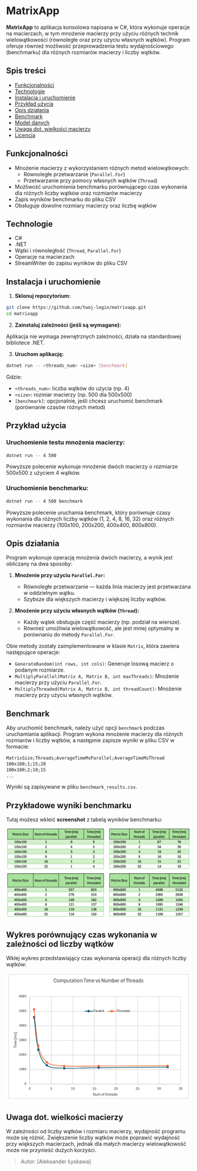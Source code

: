 
# MatrixApp

**MatrixApp** to aplikacja konsolowa napisana w C#, która wykonuje operacje na macierzach, w tym mnożenie macierzy przy użyciu różnych technik wielowątkowości (równoległe oraz przy użyciu własnych wątków). Program oferuje również możliwość przeprowadzenia testu wydajnościowego (benchmarku) dla różnych rozmiarów macierzy i liczby wątków.

## Spis treści

- [Funkcjonalności](#funkcjonalności)
- [Technologie](#technologie)
- [Instalacja i uruchomienie](#instalacja-i-uruchomienie)
- [Przykład użycia](#przykład-użycia)
- [Opis działania](#opis-działania)
- [Benchmark](#benchmark)
- [Model danych](#model-danych)
- [Uwaga dot. wielkości macierzy](#uwaga-dot-wielkości-macierzy)
- [Licencja](#licencja)

## Funkcjonalności

- Mnożenie macierzy z wykorzystaniem różnych metod wielowątkowych:
  - Równoległe przetwarzanie (`Parallel.For`)
  - Przetwarzanie przy pomocy własnych wątków (`Thread`)
- Możliwość uruchomienia benchmarku porównującego czas wykonania dla różnych liczby wątków oraz rozmiarów macierzy
- Zapis wyników benchmarku do pliku CSV
- Obsługuje dowolne rozmiary macierzy oraz liczbę wątków

## Technologie

- C#
- .NET
- Wątki i równoległość (`Thread`, `Parallel.For`)
- Operacje na macierzach
- StreamWriter do zapisu wyników do pliku CSV

## Instalacja i uruchomienie

1. **Sklonuj repozytorium:**

```bash
git clone https://github.com/twoj-login/matrixapp.git
cd matrixapp
```

2. **Zainstaluj zależności (jeśli są wymagane):**

Aplikacja nie wymaga zewnętrznych zależności, działa na standardowej bibliotece .NET.

3. **Uruchom aplikację:**

```bash
dotnet run -- <threads_num> <size> [benchmark]
```

Gdzie:
- `<threads_num>`: liczba wątków do użycia (np. 4)
- `<size>`: rozmiar macierzy (np. 500 dla 500x500)
- `[benchmark]`: opcjonalnie, jeśli chcesz uruchomić benchmark (porównanie czasów różnych metod)

## Przykład użycia

### Uruchomienie testu mnożenia macierzy:

```bash
dotnet run -- 4 500
```

Powyższe polecenie wykonuje mnożenie dwóch macierzy o rozmiarze 500x500 z użyciem 4 wątków.

### Uruchomienie benchmarku:

```bash
dotnet run -- 4 500 benchmark
```

Powyższe polecenie uruchamia benchmark, który porównuje czasy wykonania dla różnych liczby wątków (1, 2, 4, 8, 16, 32) oraz różnych rozmiarów macierzy (100x100, 200x200, 400x400, 800x800).

## Opis działania

Program wykonuje operację mnożenia dwóch macierzy, a wynik jest obliczany na dwa sposoby:

1. **Mnożenie przy użyciu `Parallel.For`:**
   - Równoległe przetwarzanie — każda linia macierzy jest przetwarzana w oddzielnym wątku.
   - Szybsze dla większych macierzy i większej liczby wątków.

2. **Mnożenie przy użyciu własnych wątków (`Thread`):**
   - Każdy wątek obsługuje część macierzy (np. podział na wiersze).
   - Również umożliwia wielowątkowość, ale jest mniej optymalny w porównaniu do metody `Parallel.For`.

Obie metody zostały zaimplementowane w klasie `Matrix`, która zawiera następujące operacje:
- `GenerateRandom(int rows, int cols)`: Generuje losową macierz o podanym rozmiarze.
- `MultiplyParallel(Matrix A, Matrix B, int maxThreads)`: Mnożenie macierzy przy użyciu `Parallel.For`.
- `MultiplyThreaded(Matrix A, Matrix B, int threadCount)`: Mnożenie macierzy przy użyciu własnych wątków.

## Benchmark

Aby uruchomić benchmark, należy użyć opcji `benchmark` podczas uruchamiania aplikacji. Program wykona mnożenie macierzy dla różnych rozmiarów i liczby wątków, a następnie zapisze wyniki w pliku CSV w formacie:

```csv
MatrixSize;Threads;AverageTimeMsParallel;AverageTimeMsThread
100x100;1;15;20
100x100;2;10;15
...
```

Wyniki są zapisywane w pliku `benchmark_results.csv`.

## Przykładowe wyniki benchmarku

Tutaj możesz wkleić **screenshot** z tabelą wyników benchmarku:

![Benchmark Results](tables.png)

## Wykres porównujący czas wykonania w zależności od liczby wątków

Wklej wykres przedstawiający czas wykonania operacji dla różnych liczby wątków:

![Benchmark Results](plot.png)

## Uwaga dot. wielkości macierzy

W zależności od liczby wątków i rozmiaru macierzy, wydajność programu może się różnić. Zwiększenie liczby wątków może poprawić wydajność przy większych macierzach, jednak dla małych macierzy wielowątkowość może nie przynieść dużych korzyści.



> Autor: [Aleksander Łyskawa]
